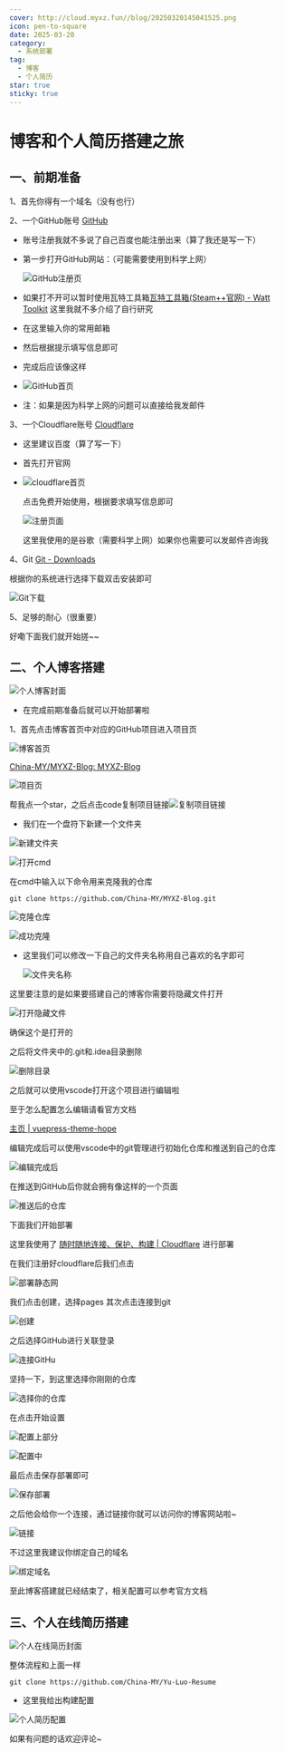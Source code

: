 ```yaml
---
cover: http://cloud.myxz.fun//blog/20250320145041525.png
icon: pen-to-square
date: 2025-03-20
category:
  - 系统部署
tag:
  - 博客
  - 个人简历
star: true
sticky: true
---
```


# 博客和个人简历搭建之旅

## 一、前期准备

1、首先你得有一个域名（没有也行）

2、一个GitHub账号 [GitHub](https://github.com/)

- 账号注册我就不多说了自己百度也能注册出来（算了我还是写一下）

- 第一步打开GitHub网站：（可能需要使用到科学上网）

  ![GitHub注册页](http://cloud.myxz.fun//blog/20250320151440745.png)

- 如果打不开可以暂时使用瓦特工具箱[瓦特工具箱(Steam++官网) - Watt Toolkit](https://steampp.net/) 这里我就不多介绍了自行研究

- 在这里输入你的常用邮箱

- 然后根据提示填写信息即可

- 完成后应该像这样

- ![GitHub首页](http://cloud.myxz.fun//blog/20250320152226012.png)

- 注：如果是因为科学上网的问题可以直接给我发邮件

3、一个Cloudflare账号 [Cloudflare](https://www.cloudflare.com/)

- 这里建议百度（算了写一下）

- 首先打开官网

- ![cloudflare首页](http://cloud.myxz.fun//blog/20250320152755240.png)

  点击免费开始使用，根据要求填写信息即可

  ![注册页面](http://cloud.myxz.fun//blog/20250320153005936.png)

  这里我使用的是谷歌（需要科学上网）如果你也需要可以发邮件咨询我

4、Git [Git - Downloads](https://git-scm.com/downloads)

根据你的系统进行选择下载双击安装即可

![Git下载](http://cloud.myxz.fun//blog/20250320154441168.png)

5、足够的耐心（很重要）

好嘞下面我们就开始搓~~

## 二、个人博客搭建

![个人博客封面](http://cloud.myxz.fun//blog/20250320145041525.png)

- 在完成前期准备后就可以开始部署啦

1、首先点击博客首页中对应的GitHub项目进入项目页

![博客首页](http://cloud.myxz.fun//blog/20250320153454425.png)

[China-MY/MYXZ-Blog: MYXZ-Blog](https://github.com/China-MY/MYXZ-Blog)

![项目页](http://cloud.myxz.fun//blog/20250320154034419.png)

帮我点一个star，之后点击code复制项目链接![复制项目链接](http://cloud.myxz.fun//blog/20250320154156304.png)

- 我们在一个盘符下新建一个文件夹

![新建文件夹](http://cloud.myxz.fun//blog/20250320154703132.png)

![打开cmd](http://cloud.myxz.fun//blog/20250320154736141.png)

在cmd中输入以下命令用来克隆我的仓库

```
git clone https://github.com/China-MY/MYXZ-Blog.git
```

![克隆仓库](http://cloud.myxz.fun//blog/20250320154817037.png)

![成功克隆](http://cloud.myxz.fun//blog/20250320154847161.png)

- 这里我们可以修改一下自己的文件夹名称用自己喜欢的名字即可

  ![文件夹名称](http://cloud.myxz.fun//blog/20250320154954146.png)

这里要注意的是如果要搭建自己的博客你需要将隐藏文件打开

![打开隐藏文件](http://cloud.myxz.fun//blog/20250320155139099.png)

确保这个是打开的

之后将文件夹中的.git和.idea目录删除

![删除目录](http://cloud.myxz.fun//blog/20250320155301272.png)

之后就可以使用vscode打开这个项目进行编辑啦

至于怎么配置怎么编辑请看官方文档

[主页 | vuepress-theme-hope](https://theme-hope.vuejs.press/zh/)

编辑完成后可以使用vscode中的git管理进行初始化仓库和推送到自己的仓库

![编辑完成后](http://cloud.myxz.fun//blog/20250320155703250.png)

在推送到GitHub后你就会拥有像这样的一个页面

![推送后的仓库](http://cloud.myxz.fun//blog/20250320155820065.png)

下面我们开始部署

这里我使用了 [随时随地连接、保护、构建 | Cloudflare](https://www.cloudflare.com/zh-cn/) 进行部署

在我们注册好cloudflare后我们点击

![部署静态网](http://cloud.myxz.fun//blog/20250320160123319.png)

我们点击创建，选择pages 其次点击连接到git

![创建](http://cloud.myxz.fun//blog/20250320160211300.png)

之后选择GitHub进行关联登录

![连接GitHu](http://cloud.myxz.fun//blog/20250320160311812.png)

坚持一下，到这里选择你刚刚的仓库

![选择你的仓库](http://cloud.myxz.fun//blog/20250320160420152.png)

在点击开始设置

![配置上部分](http://cloud.myxz.fun//blog/20250320160524969.png)

![配置中](http://cloud.myxz.fun//blog/20250320160549287.png)

最后点击保存部署即可

![保存部署](http://cloud.myxz.fun//blog/20250320160633307.png)

之后他会给你一个连接，通过链接你就可以访问你的博客网站啦~

![链接](http://cloud.myxz.fun//blog/20250320160825543.png)

不过这里我建议你绑定自己的域名

![绑定域名](http://cloud.myxz.fun//blog/20250320160912337.png)

至此博客搭建就已经结束了，相关配置可以参考官方文档

## 三、个人在线简历搭建

![个人在线简历封面](http://cloud.myxz.fun//blog/20250320145209167.png)

整体流程和上面一样

```
git clone https://github.com/China-MY/Yu-Luo-Resume
```

- 这里我给出构建配置

![个人简历配置](http://cloud.myxz.fun//blog/20250320161145933.png)



如果有问题的话欢迎评论~
